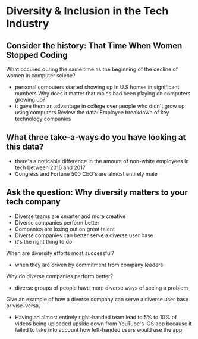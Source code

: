 # Diversity & Inclusion in the Tech Industry

## Consider the history: That Time When Women Stopped Coding
What occured during the same time as the beginning of the decline of women in computer sciene?
  - personal computers started showing up in U.S homes in significant numbers
Why does it matter that males had been playing on computers growing up?
  - it gave them an advantage in college over people who didn't grow up using computers
Review the data: Employee breakdown of key technology companies
  
## What three take-a-ways do you have looking at this data?
  - there's a noticable difference in the amount of non-white employees in tech between 2016 and 2017
  - Congress and Fortune 500 CEO's are almost entirely male
  
## Ask the question: Why diversity matters to your tech company
  - Diverse teams are smarter and more creative
  - Diverse companies perform better
  - Companies are losing out on great talent
  - Diverse companies can better serve a diverse user base
  - it's the right thing to do

When are diversity efforts most successful?
  - when they are driven by commitment from company leaders

Why do diverse companies perform better?
  - diverse groups of people have more diverse ways of seeing a problem

Give an example of how a diverse company can serve a diverse user base or vise-versa.
  - Having an almost entirely right-handed team lead to 5% to 10% of videos being uploaded upside down from YouTube's iOS app because it failed to take into account how left-handed users would use the app

